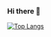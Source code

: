 ### Hi there 👋

[![Top Langs](https://github-readme-stats.vercel.app/api/top-langs/?username=kawanek0)](https://github.com/anuraghazra/github-readme-stats)


<!--
**kawanek0/kawanek0** is a ✨ _special_ ✨ repository because its `README.md` (this file) appears on your GitHub profile.

Here are some ideas to get you started:

- 🔭 I’m currently working on ...
- 🌱 I’m currently learning ...
- 👯 I’m looking to collaborate on ...
- 🤔 I’m looking for help with ...
- 💬 Ask me about ...
- 📫 How to reach me: ...
- 😄 Pronouns: ...
- ⚡ Fun fact: ...
-->
